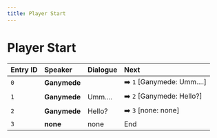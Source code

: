 ```yaml
---
title: Player Start
---
```


# Player Start


| Entry ID | Speaker | Dialogue | Next |
| :------- | :------ | :------- | :------------ |
| `0` | **Ganymede** |  | ➡️ `1` \[Ganymede: Umm\.\.\.\.\] |
| `1` | **Ganymede** | Umm\.\.\.\. | ➡️ `2` \[Ganymede: Hello?\] |
| `2` | **Ganymede** | Hello? | ➡️ `3` \[none: none\] |
| `3` | **none** | none | End |
